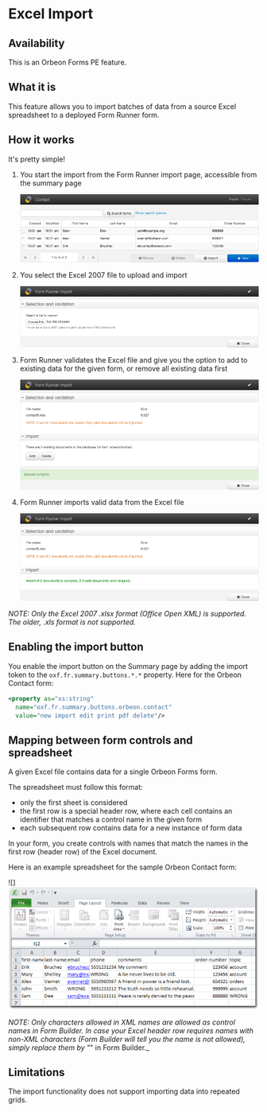 # Excel Import

<!-- toc -->

## Availability

This is an Orbeon Forms PE feature.

## What it is

This feature allows you to import batches of data from a source Excel spreadsheet to a deployed Form Runner form.

## How it works

It's pretty simple!

1. You start the import from the Form Runner import page, accessible from the summary page

    ![](../images/excel-import-summary.png)

2. You select the Excel 2007 file to upload and import

    ![](../images/excel-import-select.png)

3. Form Runner validates the Excel file and give you the option to add to existing data for the given form, or remove all existing data first

    ![](../images/excel-import-validate.png)

4. Form Runner imports valid data from the Excel file

    ![](../images/excel-import-import.png)

_NOTE: Only the Excel 2007 .xlsx format (Office Open XML) is supported. The older, .xls format is not supported._

## Enabling the import button

You enable the import button on the Summary page by adding the import token to the `oxf.fr.summary.buttons.*.*` property. Here for the Orbeon Contact form:

```xml
<property as="xs:string"
  name="oxf.fr.summary.buttons.orbeon.contact"
  value="new import edit print pdf delete"/>
```

## Mapping between form controls and spreadsheet

A given Excel file contains data for a single Orbeon Forms form.

The spreadsheet must follow this format:

- only the first sheet is considered
- the first row is a special header row, where each cell contains an identifier that matches a control name in the given form
- each subsequent row contains data for a new instance of form data

In your form, you create controls with names that match the names in the first row (header row) of the Excel document.

Here is an example spreadsheet for the sample Orbeon Contact form:

![]![](../images/excel-import-sheet.png)

_NOTE: Only characters allowed in XML names are allowed as control names in Form Builder. In case your Excel header row requires names with non-XML characters (Form Builder will tell you the name is not allowed), simply replace them by "_" in Form Builder._

## Limitations

The import functionality does not support importing data into repeated grids.
